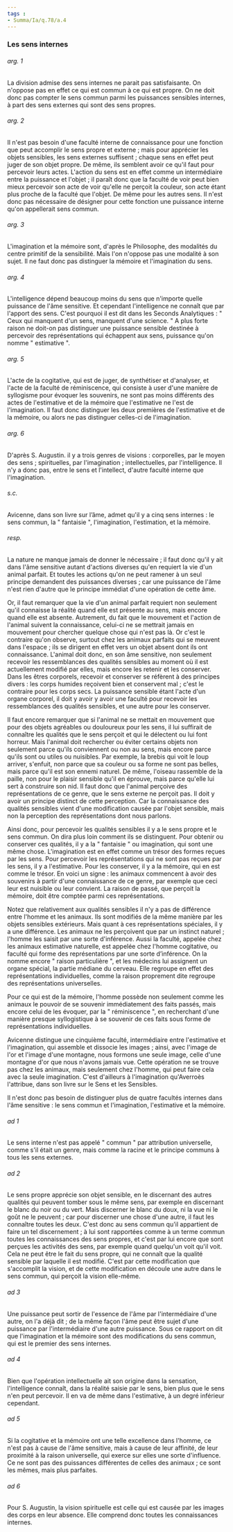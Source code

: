 ```yaml
---
tags : 
- Summa/Ia/q.78/a.4
---
```


### Les sens internes



###### arg. 1
La division admise des sens internes ne parait pas satisfaisante. On n'oppose pas en effet ce qui est commun à ce qui est propre. On ne doit donc pas compter le sens commun parmi les puissances sensibles internes, à part des sens externes qui sont des sens propres. 

###### arg. 2
Il n'est pas besoin d'une faculté interne de connaissance pour une fonction que peut accomplir le sens propre et externe ; mais pour apprécier les objets sensibles, les sens externes suffisent ; chaque sens en effet peut juger de son objet propre. De même, ils semblent avoir ce qu'il faut pour percevoir leurs actes. L'action du sens est en effet comme un intermédiaire entre la puissance et l'objet ; il paraît donc que la faculté de voir peut bien mieux percevoir son acte de voir qu'elle ne perçoit la couleur, son acte étant plus proche de la faculté que l'objet. De même pour les autres sens. Il n'est donc pas nécessaire de désigner pour cette fonction une puissance interne qu'on appellerait sens commun. 

###### arg. 3
L'imagination et la mémoire sont, d'après le Philosophe, des modalités du centre primitif de la sensibilité. Mais l'on n'oppose pas une modalité à son sujet. Il ne faut donc pas distinguer la mémoire et l'imagination du sens. 

###### arg. 4
L'intelligence dépend beaucoup moins du sens que n'importe quelle puissance de l'âme sensitive. Et cependant l'intelligence ne connaît que par l'apport des sens. C'est pourquoi il est dit dans les Seconds Analytiques : " Ceux qui manquent d'un sens, manquent d'une science. " A plus forte raison ne doit-on pas distinguer une puissance sensible destinée à percevoir des représentations qui échappent aux sens, puissance qu'on nomme " estimative ". 

###### arg. 5
L'acte de la cogitative, qui est de juger, de synthétiser et d'analyser, et l'acte de la faculté de réminiscence, qui consiste à user d'une manière de syllogisme pour évoquer les souvenirs, ne sont pas moins différents des actes de l'estimative et de la mémoire que l'estimative ne l'est de l'imagination. Il faut donc distinguer les deux premières de l'estimative et de la mémoire, ou alors ne pas distinguer celles-ci de l'imagination. 

###### arg. 6
D'après S. Augustin. il y a trois genres de visions : corporelles, par le moyen des sens ; spirituelles, par l'imagination ; intellectuelles, par l'intelligence. Il n'y a donc pas, entre le sens et l'intellect, d'autre faculté interne que l'imagination. 

###### s.c.
Avicenne, dans son livre sur l’âme, admet qu'il y a cinq sens internes : le sens commun, la " fantaisie ", l'imagination, l'estimation, et la mémoire. 

###### resp.
La nature ne manque jamais de donner le nécessaire ; il faut donc qu'il y ait dans l'âme sensitive autant d'actions diverses qu'en requiert la vie d'un animal parfait. Et toutes les actions qu'on ne peut ramener à un seul principe demandent des puissances diverses ; car une puissance de l'âme n'est rien d'autre que le principe immédiat d'une opération de cette âme. 

Or, il faut remarquer que la vie d'un animal parfait requiert non seulement qu'il connaisse la réalité quand elle est présente au sens, mais encore quand elle est absente. Autrement, du fait que le mouvement et l'action de l'animal suivent la connaissance, celui-ci ne se mettrait jamais en mouvement pour chercher quelque chose qui n'est pas là. Or c'est le contraire qu'on observe, surtout chez les animaux parfaits qui se meuvent dans l'espace ; ils se dirigent en effet vers un objet absent dont ils ont connaissance. L'animal doit donc, en son âme sensitive, non seulement recevoir les ressemblances des qualités sensibles au moment où il est actuellement modifié par elles, mais encore les retenir et les conserver. Dans les êtres corporels, recevoir et conserver se réfèrent à des principes divers : les corps humides reçoivent bien et conservent mal ; c'est le contraire pour les corps secs. La puissance sensible étant l'acte d'un organe corporel, il doit y avoir y avoir une faculté pour recevoir les ressemblances des qualités sensibles, et une autre pour les conserver. 

Il faut encore remarquer que si l'animal ne se mettait en mouvement que pour des objets agréables ou douloureux pour les sens, il lui suffirait de connaître les qualités que le sens perçoit et qui le délectent ou lui font horreur. Mais l'animal doit rechercher ou éviter certains objets non seulement parce qu'ils conviennent ou non au sens, mais encore parce qu'ils sont ou utiles ou nuisibles. Par exemple, la brebis qui voit le loup arriver, s'enfuit, non parce que sa couleur ou sa forme ne sont pas belles, mais parce qu'il est son ennemi naturel. De même, l'oiseau rassemble de la paille, non pour le plaisir sensible qu'il en éprouve, mais parce qu'elle lui sert à construire son nid. Il faut donc que l'animal perçoive des représentations de ce genre, que le sens externe ne perçoit pas. Il doit y avoir un principe distinct de cette perception. Car la connaissance des qualités sensibles vient d'une modification causée par l'objet sensible, mais non la perception des représentations dont nous parlons. 

Ainsi donc, pour percevoir les qualités sensibles il y a le sens propre et le sens commun. On dira plus loin comment ils se distinguent. Pour obtenir ou conserver ces qualités, il y a la " fantaisie " ou imagination, qui sont une même chose. L'imagination est en effet comme un trésor des formes reçues par les sens. Pour percevoir les représentations qui ne sont pas reçues par les sens, il y a l'estimative. Pour les conserver, il y a la mémoire, qui en est comme le trésor. En voici un signe : les animaux commencent à avoir des souvenirs à partir d'une connaissance de ce genre, par exemple que ceci leur est nuisible ou leur convient. La raison de passé, que perçoit la mémoire, doit être comptée parmi ces représentations. 

Notez que relativement aux qualités sensibles il n'y a pas de différence entre l'homme et les animaux. Ils sont modifiés de la même manière par les objets sensibles extérieurs. Mais quant à ces représentations spéciales, il y a une différence. Les animaux ne les perçoivent que par un instinct naturel ; l'homme les saisit par une sorte d'inférence. Aussi la faculté, appelée chez les animaux estimative naturelle, est appelée chez l'homme cogitative, ou faculté qui forme des représentations par une sorte d’inférence. On la nomme encore " raison particulière ", et les médecins lui assignent un organe spécial, la partie médiane du cerveau. Elle regroupe en effet des représentations individuelles, comme la raison proprement dite regroupe des représentations universelles. 

Pour ce qui est de la mémoire, l'homme possède non seulement comme les animaux le pouvoir de se souvenir immédiatement des faits passés, mais encore celui de les évoquer, par la " réminiscence ", en recherchant d'une manière presque syllogistique à se souvenir de ces faits sous forme de représentations individuelles. 

Avicenne distingue une cinquième faculté, intermédiaire entre l'estimative et l'imagination, qui assemble et dissocie les images ; ainsi, avec l'image de l'or et l'image d'une montagne, nous formons une seule image, celle d'une montagne d'or que nous n'avons jamais vue. Cette opération ne se trouve pas chez les animaux, mais seulement chez l'homme, qui peut faire cela avec la seule imagination. C'est d'ailleurs à l'imagination qu'Averroès l'attribue, dans son livre sur le Sens et les Sensibles. 

Il n'est donc pas besoin de distinguer plus de quatre facultés internes dans l'âme sensitive : le sens commun et l'imagination, l'estimative et la mémoire. 

###### ad 1
Le sens interne n'est pas appelé " commun " par attribution universelle, comme s'il était un genre, mais comme la racine et le principe communs à tous les sens externes. 

###### ad 2
Le sens propre apprécie son objet sensible, en le discernant des autres qualités qui peuvent tomber sous le même sens, par exemple en discernant le blanc du noir ou du vert. Mais discerner le blanc du doux, ni la vue ni le goût ne le peuvent ; car pour discerner une chose d'une autre, il faut les connaître toutes les deux. C'est donc au sens commun qu'il appartient de faire un tel discernement ; à lui sont rapportées comme à un terme commun toutes les connaissances des sens propres, et c'est par lui encore que sont perçues les activités des sens, par exemple quand quelqu'un voit qu'il voit. Cela ne peut être le fait du sens propre, qui ne connaît que la qualité sensible par laquelle il est modifié. C'est par cette modification que s'accomplit la vision, et de cette modification en découle une autre dans le sens commun, qui perçoit la vision elle-même. 

###### ad 3
Une puissance peut sortir de l'essence de l'âme par l'intermédiaire d'une autre, on l'a déjà dit ; de la même façon l'âme peut être sujet d'une puissance par l'intermédiaire d'une autre puissance. Sous ce rapport on dit que l'imagination et la mémoire sont des modifications du sens commun, qui est le premier des sens internes. 

###### ad 4
Bien que l'opération intellectuelle ait son origine dans la sensation, l'intelligence connaît, dans la réalité saisie par le sens, bien plus que le sens n'en peut percevoir. Il en va de même dans l'estimative, à un degré inférieur cependant. 

###### ad 5
Si la cogitative et la mémoire ont une telle excellence dans l'homme, ce n'est pas à cause de l'âme sensitive, mais à cause de leur affinité, de leur proximité à la raison universelle, qui exerce sur elles une sorte d'influence. Ce ne sont pas des puissances différentes de celles des animaux ; ce sont les mêmes, mais plus parfaites. 

###### ad 6
Pour S. Augustin, la vision spirituelle est celle qui est causée par les images des corps en leur absence. Elle comprend donc toutes les connaissances internes. 





